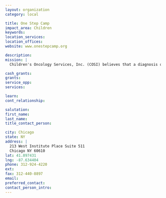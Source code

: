 ```yaml
---
layout: organization
category: local

title: One Step Camp
impact_area: Children
keywords: 
location_services: 
location_offices: 
website: www.onestepcamp.org

description: 
mission: |
  Children's Oncology Services, Inc. (COSI) believes that a diagnosis of cancer should not prevent a child from experiencing the simple joys of childhood.

cash_grants: 
grants: 
service_opp: 
services: 

learn: 
cont_relationship: 

salutation: 
first_name: 
last_name: 
title_contact_person: 

city: Chicago
state: NY
address: |
  213 West Institute Place Suite 511  
  Chicago NY 60610
lat: 41.897431
lng: -87.634404
phone: 312-924-4220
ext: 
fax: 312-440-8897
email: 
preferred_contact: 
contact_person_intro: 
---
```

